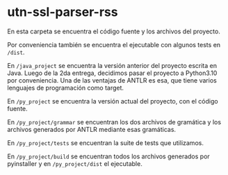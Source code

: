 # utn-ssl-parser-rss

En esta carpeta se encuentra el código fuente y los archivos del proyecto.

Por conveniencia también se encuentra el ejecutable con algunos tests en `/dist`.

En `/java_project` se encuentra la versión anterior del proyecto escrita en Java.
Luego de la 2da entrega, decidimos pasar el proyecto a Python3.10 por conveniencia. Una de las ventajas de ANTLR es esa, que tiene varios lenguajes de programación como target.

En `/py_project` se encuentra la versión actual del proyecto, con el código fuente.

En `/py_project/grammar` se encuentran los dos archivos de gramática y los archivos generados por ANTLR mediante esas gramáticas.

En `/py_project/tests` se encuentran la suite de tests que utilizamos.

En `/py_project/build` se encuentran todos los archivos generados por pyinstaller y en `/py_project/dist` el ejecutable.
